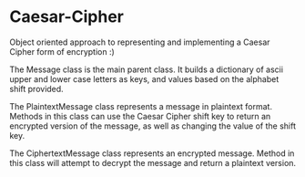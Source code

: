 # Caesar-Cipher

Object oriented approach to representing and implementing a Caesar Cipher form of encryption :)

The Message class is the main parent class. 
It builds a dictionary of ascii upper and lower case letters as keys, and values based on the alphabet shift provided.

The PlaintextMessage class represents a message in plaintext format. 
Methods in this class can use the Caesar Cipher shift key to return an encrypted version of the message, as well as changing the value of the shift key.

The CiphertextMessage class represents an encrypted message.
Method in this class will attempt to decrypt the message and return a plaintext version.
